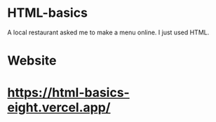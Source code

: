 # HTML-basics
 
A local restaurant asked me to make a menu online. I just used HTML.

# Website

# https://html-basics-eight.vercel.app/


